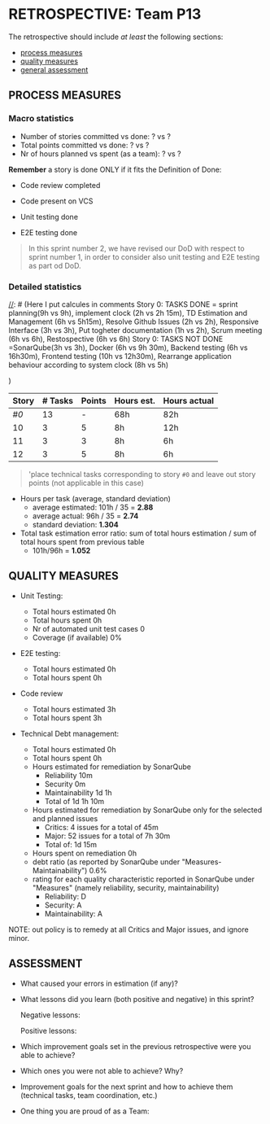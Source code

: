 RETROSPECTIVE: Team P13
=====================================

The retrospective should include _at least_ the following
sections:

- [process measures](#process-measures)
- [quality measures](#quality-measures)
- [general assessment](#assessment)

## PROCESS MEASURES 

### Macro statistics

- Number of stories committed vs done: ? vs ? 
- Total points committed vs done: ? vs ? 
- Nr of hours planned vs spent (as a team): ? vs ?

**Remember**  a story is done ONLY if it fits the Definition of Done:



- Code review completed

- Code present on VCS

- Unit testing done

- E2E testing done

> In this sprint number 2, we have revised our DoD with respect to sprint number 1, in order to consider also unit testing and E2E testing as part od DoD.


### Detailed statistics
[//]: # (Here I put calcules in comments                                                                                            Story 0: TASKS DONE = sprint planning(9h vs 9h), implement clock (2h vs 2h 15m), TD Estimation and Management (6h vs 5h15m), Resolve Github Issues (2h vs 2h), Responsive Interface (3h vs 3h), Put togheter documentation (1h vs 2h), Scrum meeting (6h vs 6h), Restospective (6h vs 6h)                                                                                                               Story 0: TASKS NOT DONE =SonarQube(3h vs 3h), Docker (6h vs 9h 30m), Backend testing (6h vs 16h30m), Frontend testing (10h vs 12h30m), Rearrange application behaviour according to system clock (8h vs 5h)

)

[//]: # ( )

[//]: # ()


| Story | # Tasks | Points | Hours est. | Hours actual |
| ----- | ------- | ------ | ---------- | ------------ |
| _#0_  |   13    | -      |      68h   |     82h      |
| 10    |     3   |     5  |      8h    |      12h     |
|    11 |     3   |     3  |      8h    |       6h     |
|    12 |     3   |     5  |       8h   |      6h      |


> 'place technical tasks corresponding to story `#0` and leave out story points (not applicable in this case)

- Hours per task (average, standard deviation)
  - average estimated: 101h / 35 =   **2.88**
  - average actual: 96h / 35 =   **2.74**
  - standard deviation: **1.304**
- Total task estimation error ratio: sum of total hours estimation / sum of total hours spent from previous table
  - 101h/96h = **1.052**

  
## QUALITY MEASURES 

- Unit Testing:
  - Total hours estimated		0h
  - Total hours spent			0h
  - Nr of automated unit test cases 	0
  - Coverage (if available)		0%
- E2E testing:
  - Total hours estimated		0h
  - Total hours spent			0h
- Code review 
  - Total hours estimated 		3h
  - Total hours spent			3h

- Technical Debt management:		
  - Total hours estimated 		0h
  - Total hours spent			0h
  - Hours estimated for remediation by SonarQube		
    - Reliability 10m 
    - Security 0m
    - Maintainability 1d 1h
    - Total of 1d 1h 10m
  - Hours estimated for remediation by SonarQube only for the selected and planned issues
    - Critics: 4 issues for a total of 45m
    - Major: 52 issues for a total of 7h 30m
    - Total of: 1d 15m
  - Hours spent on remediation 														0h
  - debt ratio (as reported by SonarQube under "Measures-Maintainability")									0.6%
  - rating for each quality characteristic reported in SonarQube under "Measures" (namely reliability, security, maintainability)	
    - Reliability: D
    - Security: A
    - Maintainability: A

NOTE: out policy is to remedy at all Critics and Major issues, and ignore minor.

## ASSESSMENT

- What caused your errors in estimation (if any)?


- What lessons did you learn (both positive and negative) in this sprint?

  Negative lessons:

  Positive lessons:

- Which improvement goals set in the previous retrospective were you able to achieve? 

- Which ones you were not able to achieve? Why?

- Improvement goals for the next sprint and how to achieve them (technical tasks, team coordination, etc.)
  

- One thing you are proud of as a Team:
